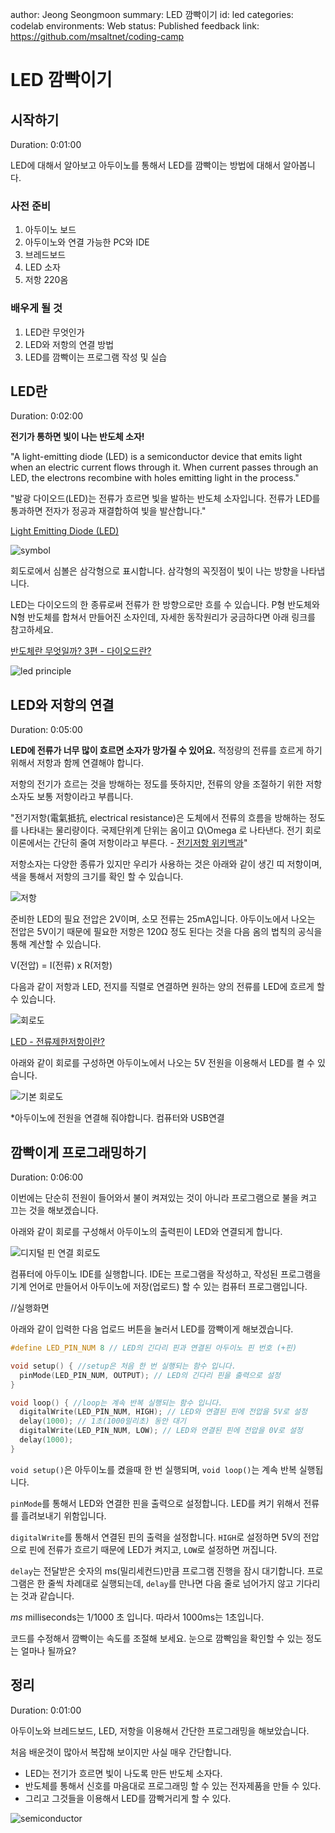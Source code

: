 author: Jeong Seongmoon
summary: LED 깜빡이기
id: led
categories: codelab
environments: Web
status: Published
feedback link: https://github.com/msaltnet/coding-camp

# LED 깜빡이기

## 시작하기
Duration: 0:01:00

LED에 대해서 알아보고 아두이노를 통해서 LED를 깜빡이는 방법에 대해서 알아봅니다.

### 사전 준비
1. 아두이노 보드
1. 아두이노와 연결 가능한 PC와 IDE
1. 브레드보드
1. LED 소자
1. 저항 220옴

### 배우게 될 것
1. LED란 무엇인가
1. LED와 저항의 연결 방법
1. LED를 깜빡이는 프로그램 작성 및 실습

## LED란
Duration: 0:02:00

**전기가 통하면 빛이 나는 반도체 소자!**

"A light-emitting diode (LED) is a semiconductor device that emits light when an electric current flows through it. When current passes through an LED, the electrons recombine with holes emitting light in the process."

"발광 다이오드(LED)는 전류가 흐르면 빛을 발하는 반도체 소자입니다. 전류가 LED를 통과하면 전자가 정공과 재결합하여 빛을 발산합니다."

[Light Emitting Diode (LED)](https://byjus.com/physics/light-emitting-diode/#:~:text=Asked%20Questions%20%E2%80%93%20FAQs-,What%20is%20LED%3F,emitting%20light%20in%20the%20process)

![symbol](./img/Light-Emitting-Diode-1.png)

회도로에서 심볼은 삼각형으로 표시합니다. 삼각형의 꼭짓점이 빛이 나는 방향을 나타냅니다.

LED는 다이오드의 한 종류로써 전류가 한 방향으로만 흐를 수 있습니다. P형 반도체와 N형 반도체를 합쳐서 만들어진 소자인데, 자세한 동작원리가 궁금하다면 아래 링크를 참고하세요.

[반도체란 무엇일까? 3편 - 다이오드란?](https://blog.naver.com/PostView.naver?blogId=jamduino&logNo=220917730997)

![led principle](./img/Light-Emitting-Diode-4-1.png)

## LED와 저항의 연결
Duration: 0:05:00

**LED에 전류가 너무 많이 흐르면 소자가 망가질 수 있어요.** 적정량의 전류를 흐르게 하기 위해서 저항과 함께 연결해야 합니다.

저항의 전기가 흐르는 것을 방해하는 정도를 뜻하지만, 전류의 양을 조절하기 위한 저항소자도 보통 저항이라고 부릅니다.

"전기저항(電氣抵抗, electrical resistance)은 도체에서 전류의 흐름을 방해하는 정도를 나타내는 물리량이다. 국제단위계 단위는 옴이고 
Ω\Omega 로 나타낸다. 전기 회로 이론에서는 간단히 줄여 저항이라고 부른다. - [전기저항 위키백과](https://ko.wikipedia.org/wiki/%EC%A0%84%EA%B8%B0%EC%A0%80%ED%95%AD)"

저항소자는 다양한 종류가 있지만 우리가 사용하는 것은 아래와 같이 생긴 띠 저항이며, 색을 통해서 저항의 크기를 확인 할 수 있습니다.

![저항](./img/23638F4C57CF94170F.png)

준비한 LED의 필요 전압은 2V이며, 소모 전류는 25mA입니다. 아두이노에서 나오는 전압은 5V이기 때문에 필요한 저항은 120Ω 정도 된다는 것을 다음 옴의 법칙의 공식을 통해 계산할 수 있습니다.

V(전압) = I(전류) x R(저항)

다음과 같이 저항과 LED, 전지를 직렬로 연결하면 원하는 양의 전류를 LED에 흐르게 할 수 있습니다.

![회로도](./img/led-circuit.png)

[LED - 전류제한저항이란?](https://blog.naver.com/NBlogTop.naver?isHttpsRedirect=true&blogId=jamduino&Redirect=Dlog&Qs=/jamduino/220822597063)

아래와 같이 회로를 구성하면 아두이노에서 나오는 5V 전원을 이용해서 LED를 켤 수 있습니다.

![기본 회로도](./img/led-simple.png)

*아두이노에 전원을 연결해 줘야합니다. 컴퓨터와 USB연결

## 깜빡이게 프로그래밍하기
Duration: 0:06:00

이번에는 단순히 전원이 들어와서 불이 켜져있는 것이 아니라 프로그램으로 불을 켜고 끄는 것을 해보겠습니다.

아래와 같이 회로를 구성해서 아두이노의 출력핀이 LED와 연결되게 합니다.

![디지털 핀 연결 회로도](./img/led-blink.png)

컴퓨터에 아두이노 IDE를 실행합니다. IDE는 프로그램을 작성하고, 작성된 프로그램을 기계 언어로 만들어서 아두이노에 저장(업로드) 할 수 있는 컴퓨터 프로그램입니다.

//실행화면

아래와 같이 입력한 다음 업로드 버튼을 눌러서 LED를 깜빡이게 해보겠습니다.

```c
#define LED_PIN_NUM 8 // LED의 긴다리 핀과 연결된 아두이노 핀 번호 (+핀)

void setup() { //setup은 처음 한 번 실행되는 함수 입니다.
  pinMode(LED_PIN_NUM, OUTPUT); // LED의 긴다리 핀을 출력으로 설정
}

void loop() { //loop는 계속 반복 실행되는 함수 입니다.
  digitalWrite(LED_PIN_NUM, HIGH); // LED와 연결된 핀에 전압을 5V로 설정
  delay(1000); // 1초(1000밀리초) 동안 대기
  digitalWrite(LED_PIN_NUM, LOW); // LED와 연결된 핀에 전압을 0V로 설정
  delay(1000);
}
```

`void setup()`은 아두이노를 켰을때 한 번 실행되며, `void loop()`는 계속 반복 실행됩니다.

`pinMode`를 통해서 LED와 연결한 핀을 출력으로 설정합니다. LED를 켜기 위해서 전류를 흘려보내기 위함입니다.

`digitalWrite`를 통해서 연결된 핀의 출력을 설정합니다. `HIGH`로 설정하면 5V의 전압으로 핀에 전류가 흐르기 때문에 LED가 켜지고, `LOW`로 설정하면 꺼집니다.

`delay`는 전달받은 숫자의 ms(밀리세컨드)만큼 프로그램 진행을 잠시 대기합니다. 프로그램은 한 줄씩 차례대로 실행되는데, `delay`를 만나면 다음 줄로 넘어가지 않고 기다리는 것과 같습니다.

*ms* milliseconds는 1/1000 초 입니다. 따라서 1000ms는 1초입니다.

<aside class="positive">
코드를 수정해서 깜빡이는 속도를 조절해 보세요. 눈으로 깜빡임을 확인할 수 있는 정도는 얼마나 될까요?
</aside>

## 정리
Duration: 0:01:00

아두이노와 브레드보드, LED, 저항을 이용해서 간단한 프로그래밍을 해보았습니다.

처음 배운것이 많아서 복잡해 보이지만 사실 매우 간단합니다.

- LED는 전기가 흐르면 빛이 나도록 만든 반도체 소자다.
- 반도체를 통해서 신호를 마음대로 프로그래밍 할 수 있는 전자제품을 만들 수 있다.
- 그리고 그것들을 이용해서 LED를 깜빡거리게 할 수 있다.

![semiconductor](./img/samsung-semi.png)
